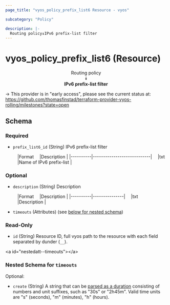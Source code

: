 ```yaml
---
page_title: "vyos_policy_prefix_list6 Resource - vyos"

subcategory: "Policy"

description: |- 
  Routing policy⯯IPv6 prefix-list filter
---
```


# vyos_policy_prefix_list6 (Resource)
<center>

Routing policy  
⯯  
**IPv6 prefix-list filter**


</center>

-> This provider is in "early access", please see the current status at: https://github.com/thomasfinstad/terraform-provider-vyos-rolling/milestones?state=open

## Schema

### Required

- `prefix_list6_id` (String) IPv6 prefix-list filter

    &emsp;|Format  &emsp;|Description               |
    |----------|----------------------------|
    &emsp;|txt     &emsp;|Name of IPv6 prefix-list  |

### Optional

- `description` (String) Description

    &emsp;|Format  &emsp;|Description  |
    |----------|---------------|
    &emsp;|txt     &emsp;|Description  |
- `timeouts` (Attributes) (see [below for nested schema](#nestedatt--timeouts))

### Read-Only

- `id` (String) Resource ID, full vyos path to the resource with each field separated by dunder (`__`).

&lt;a id=&#34;nestedatt--timeouts&#34;&gt;&lt;/a&gt;
### Nested Schema for `timeouts`

Optional:

- `create` (String) A string that can be [parsed as a duration](https://pkg.go.dev/time#ParseDuration) consisting of numbers and unit suffixes, such as &#34;30s&#34; or &#34;2h45m&#34;. Valid time units are &#34;s&#34; (seconds), &#34;m&#34; (minutes), &#34;h&#34; (hours).  
